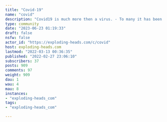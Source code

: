 ```yaml
---
title: "Covid-19" 
name: "covid"
description: "Covid19 is much more then a virus. - To many it has been a tool to grab power over the masses, - To others it has been a money making machine, - Others mourn the loss of family and friends to the virus or its treatment protocols- Many fear the biggest catastrophe is still to come from the long tail effects of the vaccines aka gene therapy. Covid has destroyed the trust many had in government, the medical establishment, their doctors and pharmacists, and main stream media."
type: community
date: "2023-06-23 01:19:33"
draft: false
nsfw: false
actor_id: "https://exploding-heads.com/c/covid"
host: exploding-heads.com
lastmod: "2022-03-13 00:36:35"
published: "2022-02-27 23:06:10"
subscribers: 37
posts: 909
comments: 97
weight: 909
dau: 1
wau: 4
mau: 8
instances:
- "exploding-heads_com"
tags: 
- "exploding-heads_com"

---
```

